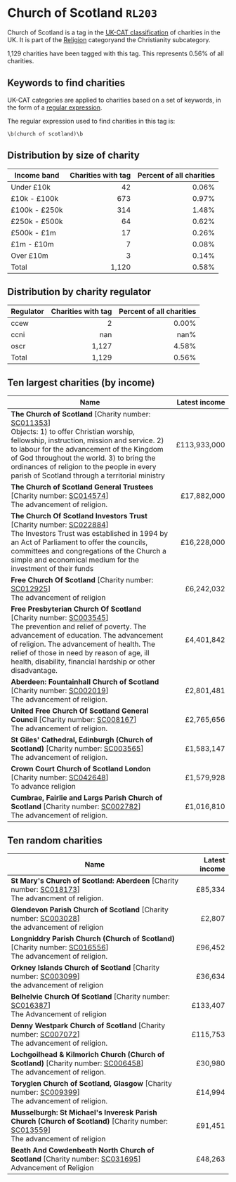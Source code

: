 # Church of Scotland `RL203`

Church of Scotland is a tag in the [UK-CAT classification](../tag_list.md) of charities in the 
UK. It is part of the [Religion](RL.md) categoryand the Christianity subcategory.

1,129 charities have been tagged with this tag.
This represents 0.56% of all charities.

## Keywords to find charities

UK-CAT categories are applied to charities based on a set of keywords, in the form of a [regular expression](https://en.wikipedia.org/wiki/Regular_expression).

The regular expression used to find charities in this tag is:

`\b(church of scotland)\b`



## Distribution by size of charity

Income band | Charities with tag | Percent of all charities
------------|-------------------:|-------------------------:
Under £10k | 42 | 0.06%
£10k - £100k | 673 | 0.97%
£100k - £250k | 314 | 1.48%
£250k - £500k | 64 | 0.62%
£500k - £1m | 17 | 0.26%
£1m - £10m | 7 | 0.08%
Over £10m | 3 | 0.14%
Total | 1,120 | 0.58%


## Distribution by charity regulator

Regulator | Charities with tag | Percent of all charities
------------|-------------------:|-------------------------:
ccew | 2 | 0.00%
ccni | nan | nan%
oscr | 1,127 | 4.58%
Total | 1,129 | 0.56%


## Ten largest charities (by income)

Name | Latest income
-----|--------:
<strong>The Church of Scotland</strong> [Charity number: [SC011353](https://findthatcharity.uk/orgid/GB-SC-SC011353)]<br>Objects: 1)  to offer Christian worship, fellowship, instruction, mission and service.     2)   to labour for the advancement of the Kingdom of God throughout the world.     3)   to bring the ordinances of religion to the people in every parish of Scotland     through a territorial ministry   | £113,933,000
<strong>The Church of Scotland General Trustees</strong> [Charity number: [SC014574](https://findthatcharity.uk/orgid/GB-SC-SC014574)]<br>The advancement of religion. | £17,882,000
<strong>The Church Of Scotland Investors Trust</strong> [Charity number: [SC022884](https://findthatcharity.uk/orgid/GB-SC-SC022884)]<br>The Investors Trust was established in 1994 by an Act of Parliament to offer the councils, committees and congregations of the Church a simple and economical medium for the investment of their funds   | £16,228,000
<strong>Free Church Of Scotland</strong> [Charity number: [SC012925](https://findthatcharity.uk/orgid/GB-SC-SC012925)]<br>The advancement of religion | £6,242,032
<strong>Free Presbyterian Church Of Scotland</strong> [Charity number: [SC003545](https://findthatcharity.uk/orgid/GB-SC-SC003545)]<br>The prevention and relief of poverty. The advancement of education. The advancement of religion. The advancement of health. The relief of those in need by reason of age, ill health, disability, financial hardship or other disadvantage. | £4,401,842
<strong>Aberdeen: Fountainhall Church of Scotland</strong> [Charity number: [SC002019](https://findthatcharity.uk/orgid/GB-SC-SC002019)]<br>The advancement of religion. | £2,801,481
<strong>United Free Church Of Scotland General Council</strong> [Charity number: [SC008167](https://findthatcharity.uk/orgid/GB-SC-SC008167)]<br>The advancement of religion. | £2,765,656
<strong>St Giles' Cathedral, Edinburgh (Church of Scotland)</strong> [Charity number: [SC003565](https://findthatcharity.uk/orgid/GB-SC-SC003565)]<br>The advancement of religion. | £1,583,147
<strong>Crown Court Church of Scotland London</strong> [Charity number: [SC042648](https://findthatcharity.uk/orgid/GB-SC-SC042648)]<br>To advance religion | £1,579,928
<strong>Cumbrae, Fairlie and Largs Parish Church of Scotland</strong> [Charity number: [SC002782](https://findthatcharity.uk/orgid/GB-SC-SC002782)]<br>The advancement of religion. | £1,016,810


## Ten random charities

Name | Latest income
-----|--------:
<strong>St Mary's Church of Scotland: Aberdeen</strong> [Charity number: [SC018173](https://findthatcharity.uk/orgid/GB-SC-SC018173)]<br>The advancment of religion. | £85,334
<strong>Glendevon Parish Church of Scotland</strong> [Charity number: [SC003028](https://findthatcharity.uk/orgid/GB-SC-SC003028)]<br>the advancement of religion | £2,807
<strong>Longniddry Parish Church (Church of Scotland)</strong> [Charity number: [SC016556](https://findthatcharity.uk/orgid/GB-SC-SC016556)]<br>The advancement of religion. | £96,452
<strong>Orkney Islands Church of Scotland</strong> [Charity number: [SC003099](https://findthatcharity.uk/orgid/GB-SC-SC003099)]<br>the advancement of religion | £36,634
<strong>Belhelvie Church Of Scotland</strong> [Charity number: [SC016387](https://findthatcharity.uk/orgid/GB-SC-SC016387)]<br>The Advancement of religion | £133,407
<strong>Denny Westpark Church of Scotland</strong> [Charity number: [SC007072](https://findthatcharity.uk/orgid/GB-SC-SC007072)]<br>The advancement of religion. | £115,753
<strong>Lochgoilhead & Kilmorich Church (Church of Scotland)</strong> [Charity number: [SC006458](https://findthatcharity.uk/orgid/GB-SC-SC006458)]<br>The advancement of religon. | £30,980
<strong>Toryglen Church of Scotland, Glasgow</strong> [Charity number: [SC009399](https://findthatcharity.uk/orgid/GB-SC-SC009399)]<br>The advancement of religion. | £14,994
<strong>Musselburgh: St Michael's Inveresk Parish Church (Church of Scotland)</strong> [Charity number: [SC013559](https://findthatcharity.uk/orgid/GB-SC-SC013559)]<br>The advancement of religion | £91,451
<strong>Beath And Cowdenbeath North Church of Scotland</strong> [Charity number: [SC031695](https://findthatcharity.uk/orgid/GB-SC-SC031695)]<br>Advancement of Religion | £48,263

